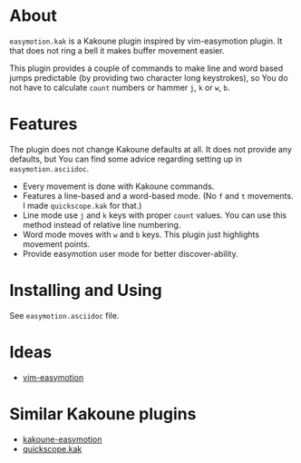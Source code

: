 # About

`easymotion.kak` is a Kakoune plugin inspired by vim-easymotion
plugin. It that does not ring a bell it makes buffer movement easier.

This plugin provides a couple of commands to make line and word based
jumps predictable (by providing two character long keystrokes), so You
do not have to calculate `count` numbers or hammer `j`, `k` or `w`, `b`.

# Features

The plugin does not change Kakoune defaults at all. It does not provide
any defaults, but You can find some advice regarding setting up in
`easymotion.asciidoc`.
 - Every movement is done with Kakoune commands.
 - Features a line-based and a word-based mode. (No `f` and `t` movements. I made
`quickscope.kak` for that.)
 - Line mode use `j` and `k` keys with proper `count` values. You can use this
method instead of relative line numbering.
 - Word mode moves with `w` and `b` keys. This plugin just highlights movement points.
 - Provide easymotion user mode for better discover-ability.

# Installing and Using

See `easymotion.asciidoc` file.

# Ideas
 - [vim-easymotion](https://github.com/easymotion/vim-easymotion)

# Similar Kakoune plugins
 - [kakoune-easymotion](https://github.com/danr/kakoune-easymotion)
 - [quickscope.kak](https://git.sr.ht/~voroskoi/quickscope.kak)

